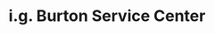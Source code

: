 ---
title: "i.g. Burton Service Center"
url: /lewes/i-g-burton-service-center/
shop: Autowerkstatt
---